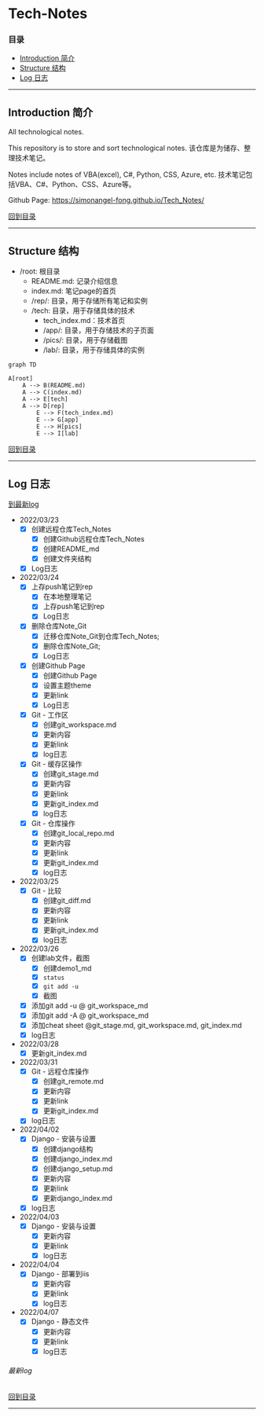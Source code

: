 # Tech-Notes

### 目录 
  - [Introduction 简介](#introduction-简介)
  - [Structure 结构](#structure-结构)
  - [Log 日志](#log-日志)

***

## Introduction 简介

All technological notes.

This repository is to store and sort technological notes.
该仓库是为储存、整理技术笔记。

Notes include notes of VBA(excel), C#, Python, CSS, Azure, etc.
技术笔记包括VBA、C#、Python、CSS、Azure等。

Github Page: 
https://simonangel-fong.github.io/Tech_Notes/

[回到目录](#目录)

***

## Structure 结构

- /root: 根目录
  - README.md: 记录介绍信息
  - index.md: 笔记page的首页
  - /rep/: 目录，用于存储所有笔记和实例
  - /tech: 目录，用于存储具体的技术
    - tech_index.md：技术首页
    - /app/: 目录，用于存储技术的子页面
    - /pics/: 目录，用于存储截图
    - /lab/: 目录，用于存储具体的实例

```mermaid
graph TD

A[root]
    A --> B(README.md)
    A --> C(index.md)
    A --> E[tech]
    A --> D[rep]
        E --> F(tech_index.md)
        E --> G[app]
        E --> H[pics]
        E --> I[lab]
```

[回到目录](#目录)

***

## Log 日志

[到最新log](#最新log)

- 2022/03/23  
  - [x] 创建远程仓库Tech_Notes
    - [x] 创建Github远程仓库Tech_Notes
    - [x] 创建README_md
    - [x] 创建文件夹结构
  - [x] Log日志  

- 2022/03/24
  - [x] 上存push笔记到rep
    - [x] 在本地整理笔记
    - [x] 上存push笔记到rep
    - [x] Log日志 
  - [x] 删除仓库Note_Git
    - [x] 迁移仓库Note_Git到仓库Tech_Notes;
    - [x] 删除仓库Note_Git;
    - [x] Log日志 
  - [x] 创建Github Page
    - [x] 创建Github Page
    - [x] 设置主题theme
    - [x] 更新link
    - [x] Log日志 
  - [x] Git - 工作区
    - [x] 创建git_workspace.md
    - [x] 更新内容
    - [x] 更新link
    - [x] log日志
  - [x] Git - 缓存区操作 
    - [x] 创建git_stage.md
    - [x] 更新内容
    - [x] 更新link
    - [x] 更新git_index.md
    - [x] log日志
  - [x] Git - 仓库操作
    - [x] 创建git_local_repo.md
    - [x] 更新内容
    - [x] 更新link
    - [x] 更新git_index.md
    - [x] log日志

- 2022/03/25
  - [x] Git - 比较
    - [x] 创建git_diff.md
    - [x] 更新内容
    - [x] 更新link
    - [x] 更新git_index.md
    - [x] log日志
- 2022/03/26  
  - [x] 创建lab文件，截图
    - [x] 创建demo1_md
    - [x] `status`
    - [x] `git add -u`
    - [x] 截图
  - [x] 添加git add -u \@ git_workspace_md 
  - [x] 添加git add -A \@ git_workspace_md 
  - [x] 添加cheat sheet \@git_stage.md, git_workspace.md, git_index.md
  - [x] log日志

- 2022/03/28
  - [x] 更新git_index.md

- 2022/03/31
  - [x] Git - 远程仓库操作
    - [x] 创建git_remote.md
    - [x] 更新内容
    - [x] 更新link
    - [x] 更新git_index.md
  - [x] log日志

- 2022/04/02
  - [x] Django - 安装与设置
    - [x] 创建django结构
    - [x] 创建django_index.md
    - [x] 创建django_setup.md
    - [x] 更新内容
    - [x] 更新link
    - [x] 更新django_index.md
  - [x] log日志

- 2022/04/03
  - [x] Django - 安装与设置
    - [x] 更新内容
    - [x] 更新link
    - [x] log日志

- 2022/04/04
  - [x] Django - 部署到iis
    - [x] 更新内容
    - [x] 更新link
    - [x] log日志

- 2022/04/07
  - [x] Django - 静态文件
    - [x] 更新内容
    - [x] 更新link
    - [x] log日志

###### 最新log

[回到目录](#目录)

***
